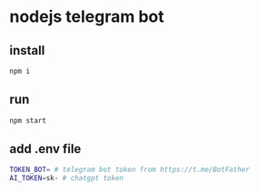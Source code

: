 # nodejs telegram bot 

## install
```bash
npm i
```

## run
```bash
npm start
```

## add .env file
```bash
TOKEN_BOT= # telegram bot token from https://t.me/BotFather
AI_TOKEN=sk- # chatgpt token 
```

